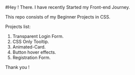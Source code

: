 #Hey ! There.
I have recently Started my Front-end Journey.

This repo consists of my Beginner Projects in CSS.

Projects list:
1. Transparent Login Form.
2. CSS Only Tooltip.
3. Animated-Card.
4. Button hover effects.
5. Registration Form.

Thank you !
